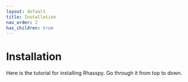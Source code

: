 ```yaml
---
layout: default
title: Installation
nav_order: 2
has_children: true
---
```


# Installation
Here is the tutorial for installing Rhasspy. Go through it from top to down.
